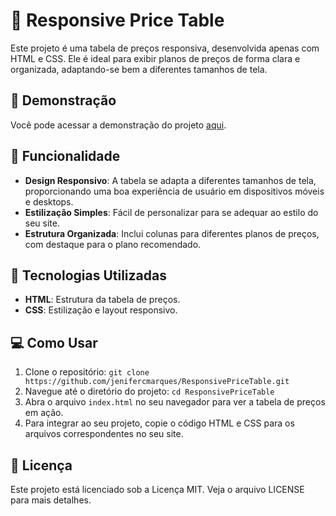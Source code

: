 # 🌟 Responsive Price Table
Este projeto é uma tabela de preços responsiva, desenvolvida apenas com HTML e CSS. Ele é ideal para exibir planos de preços de forma clara e organizada, adaptando-se bem a diferentes tamanhos de tela.

## 🎥 Demonstração
Você pode acessar a demonstração do projeto [aqui](https://jenifercmarques.github.io/ResponsivePriceTable/).

## 🎨 Funcionalidade
- **Design Responsivo**: A tabela se adapta a diferentes tamanhos de tela, proporcionando uma boa experiência de usuário em dispositivos móveis e desktops.
- **Estilização Simples**: Fácil de personalizar para se adequar ao estilo do seu site.
- **Estrutura Organizada**: Inclui colunas para diferentes planos de preços, com destaque para o plano recomendado.

## 🚀 Tecnologias Utilizadas
- **HTML**: Estrutura da tabela de preços.
- **CSS**: Estilização e layout responsivo.

## 💻 Como Usar
1. Clone o repositório: `git clone https://github.com/jenifercmarques/ResponsivePriceTable.git`
2. Navegue até o diretório do projeto: `cd ResponsivePriceTable`
3. Abra o arquivo `index.html` no seu navegador para ver a tabela de preços em ação.
4. Para integrar ao seu projeto, copie o código HTML e CSS para os arquivos correspondentes no seu site.

## 📝 Licença
Este projeto está licenciado sob a Licença MIT. Veja o arquivo LICENSE para mais detalhes.
